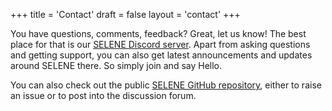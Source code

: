 +++
title = 'Contact'
draft = false
layout = 'contact'
+++

You have questions, comments, feedback? Great, let us know! The best place for that is our [SELENE Discord server](https://discord.com/invite/nQMzt4QAM8). Apart from asking questions and getting support, you can also get latest announcements and updates around SELENE there. So simply join and say Hello.

You can also check out the public [SELENE GitHub repository](https://github.com/chrisvdweth/selene), either to raise an issue or to post into the discussion forum.